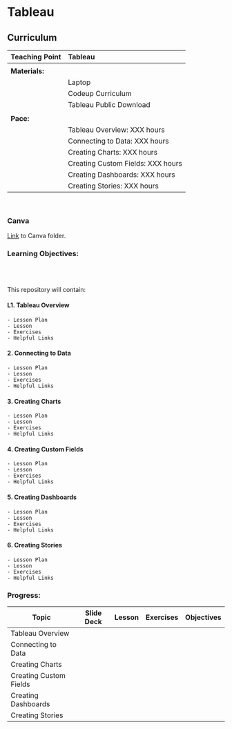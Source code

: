 # Tableau

## Curriculum

| Teaching Point     | Tableau                                            |
|:-------------------|:---------------------------------------------------|
|                    |                                                    |
| <b>Materials:</b>  |                                                    |
|                    |   Laptop                                           |
|                    |   Codeup Curriculum                                |                      
|                    |   Tableau Public Download                          |  
|                    |                                                    |
| <b>Pace:</b>       |                                                    |
|                    |  Tableau Overview: XXX hours                       |                 
|                    |  Connecting to Data: XXX hours                     |
|                    |  Creating Charts: XXX hours                        |
|                    |  Creating Custom Fields: XXX hours                 |
|                    |  Creating Dashboards: XXX hours                    |
|                    |  Creating Stories: XXX hours                       |

<br>

### Canva
[Link](https://www.canva.com/folder/FAFkgRnfPCs) to Canva folder.

### Learning Objectives:
<br>
<br>


This repository will contain:

#### L1. Tableau Overview
    - Lesson Plan
    - Lesson
    - Exercises
    - Helpful Links
#### 2. Connecting to Data 
    - Lesson Plan
    - Lesson
    - Exercises
    - Helpful Links
#### 3. Creating Charts
    - Lesson Plan
    - Lesson
    - Exercises
    - Helpful Links
#### 4. Creating Custom Fields
    - Lesson Plan
    - Lesson
    - Exercises
    - Helpful Links
#### 5. Creating Dashboards
    - Lesson Plan
    - Lesson
    - Exercises
    - Helpful Links
#### 6. Creating Stories
    - Lesson Plan
    - Lesson
    - Exercises
    - Helpful Links


### Progress:

| Topic                   | Slide Deck  |  Lesson  |  Exercises  | Objectives |
|-------------------------|-------------|----------|-------------|------------|
|Tableau Overview         |             |          |             |            |
|Connecting to Data       |             |          |             |            |
|Creating Charts          |             |          |             |            |
|Creating Custom Fields   |             |          |             |            |
|Creating Dashboards      |             |          |             |            |
|Creating Stories         |             |          |             |            |
